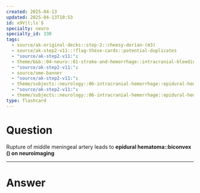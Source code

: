 ```yaml
---
created: 2025-04-13
updated: 2025-04-13T10:53
id: x9V|(;ls`$
specialty: neuro
specialty_id: 330
tags:
  - source/ak-original-decks::step-2::cheesy-dorian-(m3)
  - source/ak-step2-v11::!flag-these-cards::potential-duplicates
  - "source/ak-step2-v11:": 
  - theme/b&b::04-neuro::01-stroke-and-hemorrhage::intracranial-bleeding
  - "source/ak-step2-v11:": 
  - source/ome-banner
  - "source/ak-step2-v11:": 
  - theme/subjects::neurology::06-intracranial-hemorrhage::epidural-hematoma
  - "source/ak-step2-v11:": 
  - theme/subjects::neurology::06-intracranial-hemorrhage::epidural-hematoma::pathophysiology"
type: flashcard
---
```


# Question
Rupture of middle meningeal artery leads to **epidural hematoma::biconvex () on neuroimaging**

---

# Answer
